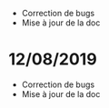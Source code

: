 - Correction de bugs
- Mise à jour de la doc

# 12/08/2019

- Correction de bugs
- Mise à jour de la doc
